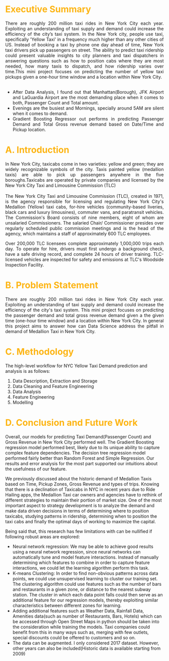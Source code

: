 <h1><font color='#FDB515'>Executive Summary</font></h1>

<div align='justify'>There are roughly 200 million taxi rides in New York City each year. Exploiting an understanding of taxi supply and demand could increase the efficiency of the city’s taxi system. In the New York city, people use taxi, specifically 'Yellow Taxi' in a frequency much higher than any other cities of US. Instead of booking a taxi by phone one day ahead of time, New York taxi drivers pick up passengers on street. The ability to predict taxi ridership could present valuable insights to city planners and taxi dispatchers in answering questions such as how to position cabs where they are most needed, how many taxis to dispatch, and how ridership varies over time.This mini project focuses on predicting the number of yellow taxi pickups given a one-hour time window and a location within New York City.
<br>
<br>
<ul>
    <li>After Data Analysis, I found out that Manhattan(Borough), JFK Airport and LaGuardia Airport are the most demanding place when it comes to both, Passenger Count and Total amount.</li>
    <li> Evenings are the busiest and Mornings, specially around 5AM are silent when it comes to demand.</li>
    <li> Gradient Boosting Regressor out performs in predicting Passenger Demand and Total Gross revenue demand based on Date/Time and Pickup location.</li>
</div>
 
<h1><font color='#FDB515'>A. Introduction</font></h1>

<div align='justify'> In New York City, taxicabs come in two varieties: yellow and green; they are widely recognizable symbols of the city. Taxis painted yellow (medallion taxis) are able to pick up passengers anywhere in the five boroughs.Taxicabs are operated by private companies and licensed by the New York City Taxi and Limousine Commission (TLC)
<br><br>
The New York City Taxi and Limousine Commission (TLC), created in 1971, is the agency responsible for licensing and regulating New York City's Medallion (Yellow) taxi cabs, for-hire vehicles (community-based liveries, black cars and luxury limousines), commuter vans, and paratransit vehicles. The Commission's Board consists of nine members, eight of whom are unsalaried Commissioners. The salaried Chair/ Commissioner presides over regularly scheduled public commission meetings and is the head of the agency, which maintains a staff of approximately 600 TLC employees.

Over 200,000 TLC licensees complete approximately 1,000,000 trips each day. To operate for hire, drivers must first undergo a background check, have a safe driving record, and complete 24 hours of driver training. TLC-licensed vehicles are inspected for safety and emissions at TLC's Woodside Inspection Facility.
</div>

<h1><font color='#FDB515'>B. Problem Statement</font></h1>

<div align='justify'> There are roughly 200 million taxi rides in New York City each year. Exploiting an understanding of taxi supply and demand could increase the efficiency of the city's taxi system. This mini project focuses on predicting the passenger demand and total gross revenue demand given a the given time (one-hour time window) and a location within New York City. In general this project aims to answer how can Data Science address the pitfall in demand of Medallion Taxi in New York City.</div>

<h1><font color='#FDB515'>C. Methodology</font></h1>

The high-level workflow for NYC Yellow Taxi Demand prediction and analysis is as follows:

1. Data Description, Extraction and Storage
2. Data Cleaning and Feature Engineering
4. Data Analysis
5. Feature Engineering
6. Modelling


<h1><font color='#FDB515'>D. Conclusion and Future Work</font></h1>

Overall, our models for predicting Taxi Demand(Passenger Count) and Gross Revenue in New York City performed well. The Gradient Boosting regression model performed best, likely due to its unique ability to capture complex feature dependencies. The decision tree regression model performed fairly better than Random Forest and Simple Regression. Our results and error analysis for the most part supported our intuitions about the usefulness of our feature. 

We previously discussed about the historic demand of Medallion Taxis based on Time, Pickup Zones, Gross Revenue and types of trips. Knowing that there is a declination of Taxicabs in NYC in recent years due to Ride Hailing apps, the Medallion Taxi car owners and agencies have to rethink of different strategies to maintain their portion of market size. One of the most important aspect to strategy development is to analyze the demand and make data driven decisions in terms of determining where to position taxicabs, studying patterns in ridership, determining when to position the taxi cabs and finally the optimal days of working to maximize the capital.

Being said that, this research has few limitations with can be nullified if following robust areas are explored:
- Neural network regression: We may be able to achieve good results using a neural network regression, since neural networks can automatically tune and model feature interactions. Instead of manually determining which features to combine in order to capture feature interactions, we could let the learning algorithm perform this task. 
- K-means Clustering: In order to find non-obvious patterns across data points, we could use unsupervised learning to cluster our training set. The clustering algorithm could use features such as the number of bars and restaurants in a given zone, or distance to the nearest subway station. The cluster in which each data point falls could then serve as an additional feature for our regression models, thereby exploiting similar characteristics between different zones for learning.
- Adding additional features such as Weather Data, Rainfall Data, Amenities data(such as number of Restaurants, Bars, Hotels) which can be accessed through Open Street Maps in python should be taken into the consideration while training the models. Taxi companies could benefit from this in many ways such as, merging with few outlets, special discounts could be offered to customers and so on.
- The data can be augmented. I only considered 2017 dataset. However, other years can also be included(Historic data is available starting from 2009)
